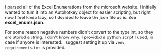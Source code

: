 ﻿I parsed all of the Excel Enumerations from the microsoft website. I initially wanted to turn it into an Autohotkey object for easier scripting, but right now I feel kinda lazy, so I decided to leave the json file as is. See **excel_enums.json**.

For some reason negative numbers didn't convert to the type int, so they are stored a string. I don't know why. I provided a python script I used, in case if anyone is interested. I suggest setting it up via `venv`, `requirements.txt` is provided.
